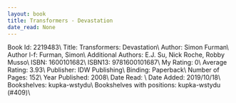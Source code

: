 ```yaml
---
layout: book
title: Transformers - Devastation
date_read: None
---
```


Book Id: 2219483\ 
Title: Transformers: Devastation\ 
Author: Simon Furman\ 
Author l-f: Furman, Simon\ 
Additional Authors: E.J. Su, Nick Roche, Robby Musso\ 
ISBN: 1600101682\ 
ISBN13: 9781600101687\ 
My Rating: 0\ 
Average Rating: 3.93\ 
Publisher: IDW Publishing\ 
Binding: Paperback\ 
Number of Pages: 152\ 
Year Published: 2008\ 
Date Read: \ 
Date Added: 2019/10/18\ 
Bookshelves: kupka-wstydu\ 
Bookshelves with positions: kupka-wstydu (#409)\ 

